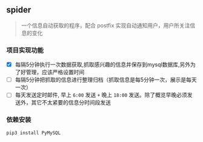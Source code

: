 ## spider

> 一个信息自动获取的程序，配合 postfix 实现自动通知用户，用户所关注信息的变化

### 项目实现功能

- [x] 每隔5分钟执行一次数据获取,抓取感兴趣的信息并保存到mysql数据库,另外为了好管理，应该严格设置时间
- [ ] 每隔5分钟把抓取的信息进行整理归档（抓取信息是每5分钟一次，展示是每天一次）
- [ ] 每天发送定时邮件, 早上 `6:00` 发送 `+` 晚上 `18:00` 发送。除了概览早晚必须发送外，其它不太紧要的信息分时间段发送

### 依赖安装

```python
pip3 install PyMySQL
```
